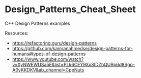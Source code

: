 # Design_Patterns_Cheat_Sheet
C++ Design Patterns examples <br>

Resources: <br>
* https://refactoring.guru/design-patterns <br>
* https://github.com/kamranahmedse/design-patterns-for-humans#types-of-design-patterns <br>
* https://www.youtube.com/watch?v=XyNWEWUSa5E&list=PLk6CEY9XxSIDZhQURp6d8Sgp-A0yKKDKV&ab_channel=CppNuts <br>
